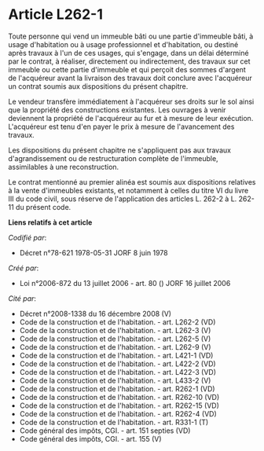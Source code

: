 # Article L262-1

Toute personne qui vend un immeuble bâti ou une partie d'immeuble bâti, à usage d'habitation ou à usage professionnel et
d'habitation, ou destiné après travaux à l'un de ces usages, qui s'engage, dans un délai déterminé par le contrat, à
réaliser, directement ou indirectement, des travaux sur cet immeuble ou cette partie d'immeuble et qui perçoit des sommes
d'argent de l'acquéreur avant la livraison des travaux doit conclure avec l'acquéreur un contrat soumis aux dispositions du
présent chapitre. 

Le vendeur transfère immédiatement à l'acquéreur ses droits sur le sol ainsi que la propriété des constructions existantes.
Les ouvrages à venir deviennent la propriété de l'acquéreur au fur et à mesure de leur exécution. L'acquéreur est tenu d'en
payer le prix à mesure de l'avancement des travaux. 

Les dispositions du présent chapitre ne s'appliquent pas aux travaux d'agrandissement ou de restructuration complète de
l'immeuble, assimilables à une reconstruction. 

Le contrat mentionné au premier alinéa est soumis aux dispositions relatives à la vente d'immeubles existants, et notamment à
celles du titre VI du livre III du code civil, sous réserve de l'application des articles L. 262-2 à L. 262-11 du présent
code.

**Liens relatifs à cet article**

_Codifié par_:

  - Décret n°78-621 1978-05-31 JORF 8 juin 1978

_Créé par_:

  - Loi n°2006-872 du 13 juillet 2006 - art. 80 () JORF 16 juillet 2006

_Cité par_:

  - Décret n°2008-1338 du 16 décembre 2008 (V)
  - Code de la construction et de l'habitation. - art. L262-2 (VD)
  - Code de la construction et de l'habitation. - art. L262-3 (V)
  - Code de la construction et de l'habitation. - art. L262-5 (V)
  - Code de la construction et de l'habitation. - art. L262-9 (V)
  - Code de la construction et de l'habitation. - art. L421-1 (VD)
  - Code de la construction et de l'habitation. - art. L422-2 (VD)
  - Code de la construction et de l'habitation. - art. L422-3 (VD)
  - Code de la construction et de l'habitation. - art. L433-2 (V)
  - Code de la construction et de l'habitation. - art. R262-1 (VD)
  - Code de la construction et de l'habitation. - art. R262-10 (VD)
  - Code de la construction et de l'habitation. - art. R262-15 (VD)
  - Code de la construction et de l'habitation. - art. R262-4 (VD)
  - Code de la construction et de l'habitation. - art. R331-1 (T)
  - Code général des impôts, CGI. - art. 151 septies (VD)
  - Code général des impôts, CGI. - art. 155 (V)
